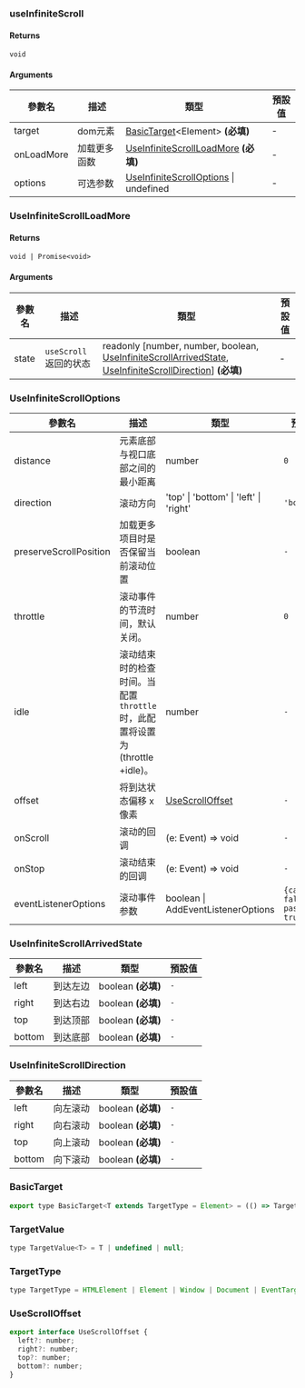 ### useInfiniteScroll

#### Returns
`void`

#### Arguments
|參數名|描述|類型|預設值|
|---|---|---|---|
|target|dom元素|[BasicTarget](#BasicTarget)&lt;Element&gt;  **(必填)**|-|
|onLoadMore|加载更多函数|[UseInfiniteScrollLoadMore](#UseInfiniteScrollLoadMore)  **(必填)**|-|
|options|可选参数|[UseInfiniteScrollOptions](#UseInfiniteScrollOptions) \| undefined |-|

### UseInfiniteScrollLoadMore

#### Returns
`void | Promise<void>`

#### Arguments
|參數名|描述|類型|預設值|
|---|---|---|---|
|state|`useScroll` 返回的状态|readonly [number, number, boolean, [UseInfiniteScrollArrivedState](#UseInfiniteScrollArrivedState), [UseInfiniteScrollDirection](#UseInfiniteScrollDirection)]  **(必填)**|-|

### UseInfiniteScrollOptions

|參數名|描述|類型|預設值|
|---|---|---|---|
|distance|元素底部与视口底部之间的最小距离|number |`0`|
|direction|滚动方向|'top' \| 'bottom' \| 'left' \| 'right' |`'bottom'`|
|preserveScrollPosition|加载更多项目时是否保留当前滚动位置|boolean |`-`|
|throttle|滚动事件的节流时间，默认关闭。|number |`0`|
|idle|滚动结束时的检查时间。当配置 `throttle` 时，此配置将设置为 (throttle +idle)。|number |`-`|
|offset|将到达状态偏移 x 像素|[UseScrollOffset](#UseScrollOffset) |`-`|
|onScroll|滚动的回调|(e: Event) => void |`-`|
|onStop|滚动结束的回调|(e: Event) => void |`-`|
|eventListenerOptions|滚动事件参数|boolean \| AddEventListenerOptions |`{capture: false, passive: true}`|

### UseInfiniteScrollArrivedState

|參數名|描述|類型|預設值|
|---|---|---|---|
|left|到达左边|boolean  **(必填)**|`-`|
|right|到达右边|boolean  **(必填)**|`-`|
|top|到达顶部|boolean  **(必填)**|`-`|
|bottom|到达底部|boolean  **(必填)**|`-`|

### UseInfiniteScrollDirection

|參數名|描述|類型|預設值|
|---|---|---|---|
|left|向左滚动|boolean  **(必填)**|`-`|
|right|向右滚动|boolean  **(必填)**|`-`|
|top|向上滚动|boolean  **(必填)**|`-`|
|bottom|向下滚动|boolean  **(必填)**|`-`|

### BasicTarget

```js
export type BasicTarget<T extends TargetType = Element> = (() => TargetValue<T>) | TargetValue<T> | MutableRefObject<TargetValue<T>>;
```

### TargetValue

```js
type TargetValue<T> = T | undefined | null;
```

### TargetType

```js
type TargetType = HTMLElement | Element | Window | Document | EventTarget;
```

### UseScrollOffset

```js
export interface UseScrollOffset {
  left?: number;
  right?: number;
  top?: number;
  bottom?: number;
}
```